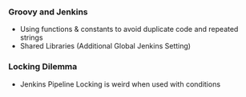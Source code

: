 ### Groovy and Jenkins
* Using functions & constants to avoid duplicate code and repeated strings 
* Shared Libraries (Additional Global Jenkins Setting)


### Locking Dilemma
* Jenkins Pipeline Locking is weird when used with conditions
